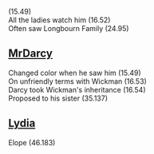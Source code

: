 (15.49)  
All the ladies watch him (16.52)  
Often saw Longbourn Family (24.95)

[MrDarcy](MrDarcy.md)
---------------------

Changed color when he saw him (15.49)  
On unfriendly terms with Wickman (16.53)  
Darcy took Wickman's inheritance (16.54)  
Proposed to his sister (35.137)

[Lydia](Lydia.md)
-----------------

Elope (46.183)
